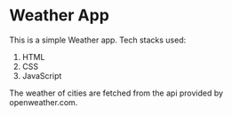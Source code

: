 # Weather App

This is a simple Weather app.
Tech stacks used:

1. HTML
2. CSS
3. JavaScript

The weather of cities are fetched from the api provided by openweather.com.
